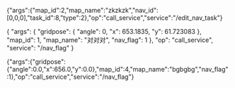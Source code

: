 {"args":{"map_id":2,"map_name":"zkzkzk","nav_id":[0,0,0],"task_id":8,"type":2},"op":"call_service","service":"/edit_nav_task"}


{
    "args": {
        "gridpose": {
            "angle": 0,
            "x": 653.1835,
            "y": 61.723083
        },
        "map_id": 1,
        "map_name": "对对对",
        "nav_flag": 1
    },
    "op": "call_service",
    "service": "/nav_flag"
}


{"args":{"gridpose":{"angle":0.0,"x":656.0,"y":0.0},"map_id":4,"map_name":"bgbgbg","nav_flag":1},"op":"call_service","service":"/nav_flag"}
